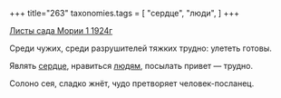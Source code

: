 +++
title="263"
taxonomies.tags = [
 "сердце",
 "люди",
]
+++

[Листы сада Мории 1 1924г](/agni/1924)

Среди чужих, среди разрушителей тяжких трудно: улететь готовы.   

Являть [сердце](/tags/сердце), нравиться [людям](/tags/люди), посылать привет — трудно.   

Солоно сея, сладко жнёт, чудо претворяет человек-посланец.   

